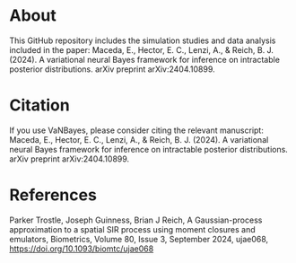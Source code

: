 # About

This GitHub repository includes the simulation studies and data analysis included in the paper: Maceda, E., Hector, E. C., Lenzi, A., & Reich, B. J. (2024). A variational neural Bayes framework for inference on intractable posterior distributions. arXiv preprint arXiv:2404.10899.

# Citation

If you use VaNBayes, please consider citing the relevant manuscript: Maceda, E., Hector, E. C., Lenzi, A., & Reich, B. J. (2024). A variational neural Bayes framework for inference on intractable posterior distributions. arXiv preprint arXiv:2404.10899.

# References

Parker Trostle, Joseph Guinness, Brian J Reich, A Gaussian-process approximation to a spatial SIR process using moment closures and emulators, Biometrics, Volume 80, Issue 3, September 2024, ujae068, https://doi.org/10.1093/biomtc/ujae068

